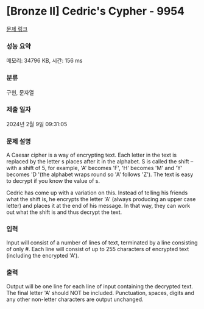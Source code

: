 # [Bronze II] Cedric's Cypher - 9954 

[문제 링크](https://www.acmicpc.net/problem/9954) 

### 성능 요약

메모리: 34796 KB, 시간: 156 ms

### 분류

구현, 문자열

### 제출 일자

2024년 2월 9일 09:31:05

### 문제 설명

<p>A Caesar cipher is a way of encrypting text. Each letter in the text is replaced by the letter s places after it in the alphabet. S is called the shift – with a shift of 5, for example, 'A' becomes 'F', 'H' becomes 'M' and 'Y' becomes 'D '(the alphabet wraps round so 'A' follows 'Z'). The text is easy to decrypt if you know the value of s.</p>

<p>Cedric has come up with a variation on this. Instead of telling his friends what the shift is, he encrypts the letter 'A' (always producing an upper case letter) and places it at the end of his message. In that way, they can work out what the shift is and thus decrypt the text.</p>

### 입력 

 <p>Input will consist of a number of lines of text, terminated by a line consisting of only #. Each line will consist of up to 255 characters of encrypted text (including the encrypted 'A').</p>

### 출력 

 <p>Output will be one line for each line of input containing the decrypted text. The final letter 'A' should NOT be included. Punctuation, spaces, digits and any other non-letter characters are output unchanged.</p>

